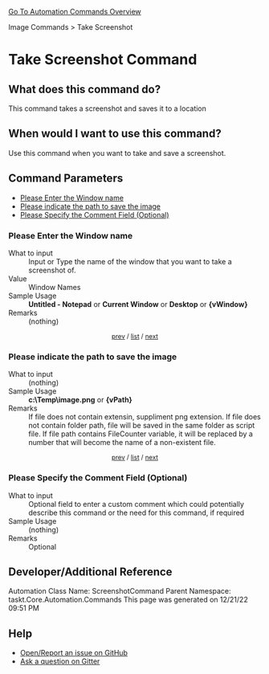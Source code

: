 <!--TITLE: Take Screenshot Command -->
<!-- SUBTITLE: a command in the Image Commands group. -->
[Go To Automation Commands Overview](/automation-commands.md)


Image Commands &gt; Take Screenshot


# Take Screenshot Command


## What does this command do?
This command takes a screenshot and saves it to a location


## When would I want to use this command?
Use this command when you want to take and save a screenshot.


<a id="param_list"></a>
## Command Parameters
- [Please Enter the Window name](#param_0)
- [Please indicate the path to save the image](#param_1)
- [Please Specify the Comment Field (Optional)](#param_2)


<a id="param_0"></a>
### Please Enter the Window name


<dl>
<dt>What to input</dt><dd>Input or Type the name of the window that you want to take a screenshot of.</dd>
<dt>Value</dt><dd>Window Names</dd>
<dt>Sample Usage</dt><dd><strong>Untitled - Notepad</strong> or <strong>Current Window</strong> or <strong>Desktop</strong> or <strong>{vWindow}</strong></dd>
<dt>Remarks</dt><dd>(nothing)</dd>
</dl>




<div style="font-size: 90%; text-align: center">


[prev](#param_0) / [list](#param_list) / [next](#param_1)


</div>


<a id="param_1"></a>
### Please indicate the path to save the image


<dl>
<dt>What to input</dt><dd>(nothing)</dd>
<dt>Sample Usage</dt><dd><strong>c:\Temp\image.png</strong> or <strong>{vPath}</strong></dd>
<dt>Remarks</dt><dd>If file does not contain extensin, suppliment png extension.
If file does not contain folder path, file will be saved in the same folder as script file.
If file path contains FileCounter variable, it will be replaced by a number that will become the name of a non-existent file.</dd>
</dl>




<div style="font-size: 90%; text-align: center">


[prev](#param_1) / [list](#param_list) / [next](#param_2)


</div>


<a id="param_2"></a>
### Please Specify the Comment Field (Optional)


<dl>
<dt>What to input</dt><dd>Optional field to enter a custom comment which could potentially describe this command or the need for this command, if required</dd>
<dt>Sample Usage</dt><dd>(nothing)</dd>
<dt>Remarks</dt><dd>Optional</dd>
</dl>




## Developer/Additional Reference
Automation Class Name: ScreenshotCommand
Parent Namespace: taskt.Core.Automation.Commands
This page was generated on 12/21/22 09:51 PM


## Help
- [Open/Report an issue on GitHub](https://github.com/rcktrncn/taskt/issues/new)
- [Ask a question on Gitter](https://gitter.im/taskt-rpa/Lobby)
